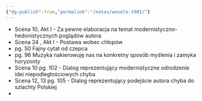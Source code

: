 ```yaml
---
{"dg-publish":true,"permalink":"/notes/wesele-1901/"}
---
```


- Scena 10, Akt I - Za pewne elaboracja na temat modernistyczno-hedonistycznych poglądów autora
- Scena 24 , Akt I - Postawa wobec chłopów
- pg. 50 Fajny cytat od czepca
- pg. 96 Muzyka nakierowuję nas na konkretny sposób myślenia i zamyka horyzonty 
- Scena 10 pg. 102 - Dialog reprezentujący modernistyczne odrodzenie idei niepodległościowych chyba
- Scena 12, 13 pg. 105 - Dialog reprezentujący podejście autora chyba do szlachty Polskiej
- 